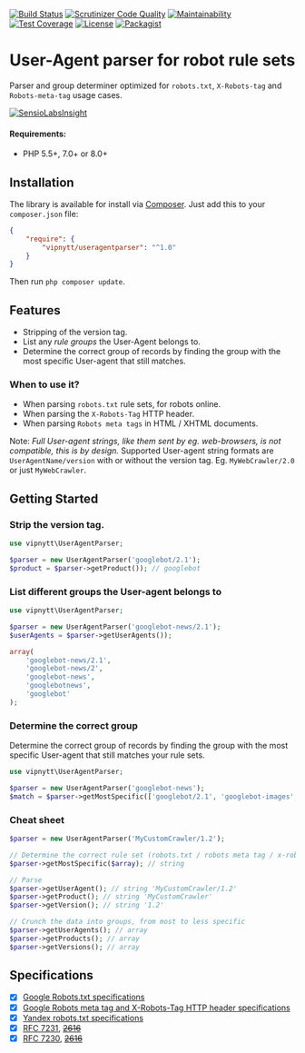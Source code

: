 [![Build Status](https://travis-ci.org/VIPnytt/UserAgentParser.svg?branch=master)](https://travis-ci.org/VIPnytt/UserAgentParser)
[![Scrutinizer Code Quality](https://scrutinizer-ci.com/g/VIPnytt/UserAgentParser/badges/quality-score.png?b=master)](https://scrutinizer-ci.com/g/VIPnytt/UserAgentParser/?branch=master)
[![Maintainability](https://api.codeclimate.com/v1/badges/319c474eb3a681c50ba3/maintainability)](https://codeclimate.com/github/VIPnytt/UserAgentParser/maintainability)
[![Test Coverage](https://api.codeclimate.com/v1/badges/319c474eb3a681c50ba3/test_coverage)](https://codeclimate.com/github/VIPnytt/UserAgentParser/test_coverage)
[![License](https://poser.pugx.org/VIPnytt/UserAgentParser/license)](https://github.com/VIPnytt/UserAgentParser/blob/master/LICENSE)
[![Packagist](https://img.shields.io/packagist/v/vipnytt/useragentparser.svg)](https://packagist.org/packages/vipnytt/useragentparser)

# User-Agent parser for robot rule sets
Parser and group determiner optimized for ``robots.txt``, ``X-Robots-tag`` and ``Robots-meta-tag`` usage cases.

[![SensioLabsInsight](https://insight.sensiolabs.com/projects/1386c14c-546c-4c42-ac55-91ea3a3a1ae1/big.png)](https://insight.sensiolabs.com/projects/1386c14c-546c-4c42-ac55-91ea3a3a1ae1)

#### Requirements:
- PHP 5.5+, 7.0+ or 8.0+

## Installation
The library is available for install via [Composer](https://getcomposer.org). Just add this to your `composer.json` file:
```json
{
    "require": {
        "vipnytt/useragentparser": "^1.0"
    }
}
```
Then run `php composer update`.

## Features
- Stripping of the version tag.
- List any _rule groups_ the User-Agent belongs to.
- Determine the correct group of records by finding the group with the most specific User-agent that still matches.

### When to use it?
- When parsing `robots.txt` rule sets, for robots online.
- When parsing the ``X-Robots-Tag`` HTTP header.
- When parsing ``Robots meta tags`` in HTML / XHTML documents.

Note: _Full User-agent strings, like them sent by eg. web-browsers, is not compatible, this is by design._
Supported User-agent string formats are ``UserAgentName/version`` with or without the version tag. Eg. ``MyWebCrawler/2.0`` or just ``MyWebCrawler``.


## Getting Started

### Strip the version tag.
```php
use vipnytt\UserAgentParser;

$parser = new UserAgentParser('googlebot/2.1');
$product = $parser->getProduct()); // googlebot
```

### List different groups the User-agent belongs to
```php
use vipnytt\UserAgentParser;

$parser = new UserAgentParser('googlebot-news/2.1');
$userAgents = $parser->getUserAgents());

array(
    'googlebot-news/2.1',
    'googlebot-news/2',
    'googlebot-news',
    'googlebotnews',
    'googlebot'
);
```

### Determine the correct group
Determine the correct group of records by finding the group with the most specific User-agent that still matches your rule sets.
```php
use vipnytt\UserAgentParser;

$parser = new UserAgentParser('googlebot-news');
$match = $parser->getMostSpecific(['googlebot/2.1', 'googlebot-images', 'googlebot'])); // googlebot
```

### Cheat sheet
```php
$parser = new UserAgentParser('MyCustomCrawler/1.2');

// Determine the correct rule set (robots.txt / robots meta tag / x-robots-tag)
$parser->getMostSpecific($array); // string

// Parse
$parser->getUserAgent(); // string 'MyCustomCrawler/1.2'
$parser->getProduct(); // string 'MyCustomCrawler'
$parser->getVersion(); // string '1.2'

// Crunch the data into groups, from most to less specific
$parser->getUserAgents(); // array
$parser->getProducts(); // array
$parser->getVersions(); // array
```

## Specifications
- [x] [Google Robots.txt specifications](https://developers.google.com/webmasters/control-crawl-index/docs/robots_txt)
- [x] [Google Robots meta tag and X-Robots-Tag HTTP header specifications](https://developers.google.com/webmasters/control-crawl-index/docs/robots_meta_tag)
- [x] [Yandex robots.txt specifications](https://yandex.com/support/webmaster/controlling-robot/robots-txt.xml)
- [x] [RFC 7231](https://tools.ietf.org/html/rfc7231), [~~2616~~](https://tools.ietf.org/html/rfc2616)
- [x] [RFC 7230](https://tools.ietf.org/html/rfc7230), [~~2616~~](https://tools.ietf.org/html/rfc2616)
